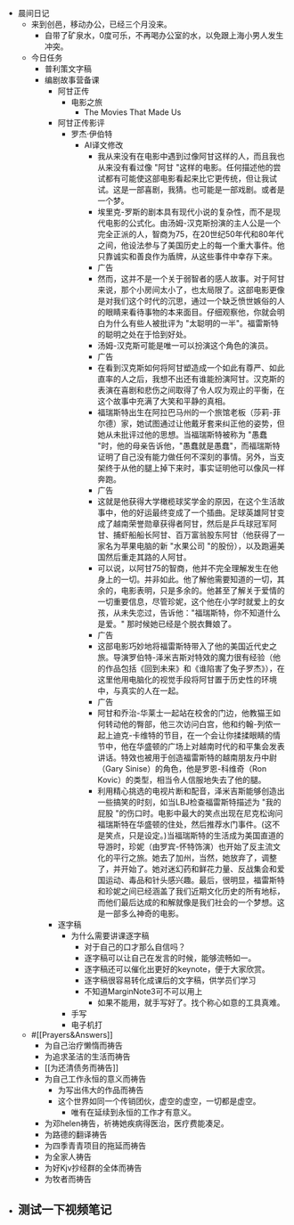 - 晨间日记
    - 来到创邑，移动办公，已经三个月没来。
        - 自带了矿泉水，0度可乐，不再喝办公室的水，以免跟上海小男人发生冲突。
    - 今日任务
        - 普利策文字稿
        - 编剧故事营备课
            - 阿甘正传
                - 电影之旅
                    - The Movies That Made Us
            - 阿甘正传影评
                - 罗杰·伊伯特
                    - AI译文修改
                        - 我从来没有在电影中遇到过像阿甘这样的人，而且我也从来没有看过像 "阿甘 "这样的电影。任何描述他的尝试都有可能使这部电影看起来比它更传统，但让我试试。这是一部喜剧，我猜。也可能是一部戏剧。或者是一个梦。
                        - 埃里克-罗斯的剧本具有现代小说的复杂性，而不是现代电影的公式化。由汤姆-汉克斯扮演的主人公是一个完全正派的人，智商为75，在20世纪50年代和80年代之间，他设法参与了美国历史上的每一个重大事件。他只靠诚实和善良作为盾牌，从这些事件中幸存下来。
                        - 广告
                        - 然而，这并不是一个关于弱智者的感人故事。对于阿甘来说，那个小房间太小了，也太局限了。这部电影更像是对我们这个时代的沉思，通过一个缺乏愤世嫉俗的人的眼睛来看待事物的本来面目。仔细观察他，你就会明白为什么有些人被批评为 "太聪明的一半"。福雷斯特的聪明之处在于恰到好处。
                        - 汤姆-汉克斯可能是唯一可以扮演这个角色的演员。
                        - 广告
                        - 在看到汉克斯如何将阿甘塑造成一个如此有尊严、如此直率的人之后，我想不出还有谁能扮演阿甘。汉克斯的表演在喜剧和悲伤之间取得了令人叹为观止的平衡，在这个故事中充满了大笑和平静的真相。
                        - 福瑞斯特出生在阿拉巴马州的一个旅馆老板（莎莉-菲尔德）家，她试图通过让他戴牙套来纠正他的姿势，但她从未批评过他的思想。当福瑞斯特被称为 "愚蠢 "时，他的母亲告诉他，"愚蠢就是愚蠢"，而福瑞斯特证明了自己没有能力做任何不深刻的事情。另外，当支架终于从他的腿上掉下来时，事实证明他可以像风一样奔跑。
                        - 广告
                        - 这就是他获得大学橄榄球奖学金的原因，在这个生活故事中，他的好运最终变成了一个插曲。足球英雄阿甘变成了越南荣誉勋章获得者阿甘，然后是乒乓球冠军阿甘、捕虾船船长阿甘、百万富翁股东阿甘（他获得了一家名为苹果电脑的新 "水果公司 "的股份），以及跑遍美国然后重走其路的人阿甘。
                        - 可以说，以阿甘75的智商，他并不完全理解发生在他身上的一切。并非如此。他了解他需要知道的一切，其余的，电影表明，只是多余的。他甚至了解关于爱情的一切重要信息，尽管珍妮，这个他在小学时就爱上的女孩，从未失恋过，告诉他："福瑞斯特，你不知道什么是爱。" 那时候她已经是个脱衣舞娘了。
                        - 广告
                        - 这部电影巧妙地将福雷斯特带入了他的美国近代史之旅。导演罗伯特-泽米吉斯对特效的魔力很有经验（他的作品包括《回到未来》和《谁陷害了兔子罗杰》），在这里他用电脑化的视觉手段将阿甘置于历史性的环境中，与真实的人在一起。
                        - 广告
                        - 阿甘和乔治-华莱士一起站在校舍的门边，他教猫王如何转动他的臀部，他三次访问白宫，他和约翰-列侬一起上迪克-卡维特的节目，在一个会让你揉揉眼睛的情节中，他在华盛顿的广场上对越南时代的和平集会发表讲话。特效也被用于创造福雷斯特的越南朋友丹中尉（Gary Sinise）的角色，他是罗恩-科维奇（Ron Kovic）的类型，相当令人信服地失去了他的腿。
                        - 利用精心挑选的电视片断和配音，泽米吉斯能够创造出一些搞笑的时刻，如当LBJ检查福雷斯特描述为 "我的屁股 "的伤口时。电影中最大的笑点出现在尼克松询问福瑞斯特在华盛顿的住处，然后推荐水门事件。(这不是笑点，只是设定。)当福瑞斯特的生活成为美国直道的导游时，珍妮（由罗宾-怀特饰演）也开始了反主流文化的平行之旅。她去了加州，当然，她放弃了，调整了，并开始了。她对迷幻药和鲜花力量、反战集会和爱国运动、毒品和针头感兴趣。最后，很明显，福雷斯特和珍妮之间已经涵盖了我们近期文化历史的所有地标，而他们最后达成的和解就像是我们社会的一个梦想。这是一部多么神奇的电影。
            - 逐字稿
                - 为什么需要讲课逐字稿
                    - 对于自己的口才那么自信吗？
                    - 逐字稿可以让自己在发言的时候，能够流畅如一。
                    - 逐字稿还可以催化出更好的keynote，便于大家欣赏。
                    - 逐字稿很容易转化成课后的文字稿，供学员们学习
                    - 不知道MarginNote3可不可以用上
                        - 如果不能用，就手写好了。找个称心如意的工具真难。
                - 手写
                - 电子机打
    - #[[Prayers&Answers]]
        - 为自己治疗懒惰而祷告
        - 为追求圣洁的生活而祷告
        - [[为还清债务而祷告]]
        - 为自己工作永恒的意义而祷告
            - 为写出伟大的作品而祷告
            - 这个世界如同一个传销团伙，虚空的虚空，一切都是虚空。
                - 唯有在延续到永恒的工作才有意义。
        - 为邓helen祷告，祈祷她疾病得医治，医疗费能凑足。
        - 为路德的翻译祷告
        - 为四季青青项目的拖延而祷告
        - 为全家人祷告
        - 为好Kjv抄经群的全体而祷告
        - 为牧者而祷告
- 测试一下视频笔记
    - 
